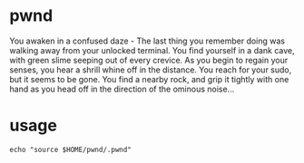 # pwnd
You awaken in a confused daze - The last thing you remember doing was walking
away from your unlocked terminal.
You find yourself in a dank cave, with green slime seeping out of every
crevice. As you begin to regain your senses, you hear a shrill whine off in
the distance. You reach for your sudo, but it seems to be gone. You find
a nearby rock, and grip it tightly with one hand as you head off in the
direction of the ominous noise...

# usage
```
echo "source $HOME/pwnd/.pwnd"
```
